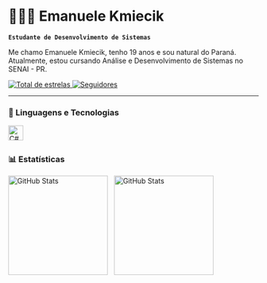 # 👩🏻‍💻 Emanuele Kmiecik

**`Estudante de Desenvolvimento de Sistemas`**

Me chamo Emanuele Kmiecik, tenho 19 anos e sou natural do Paraná. Atualmente, estou cursando Análise e Desenvolvimento de Sistemas no SENAI - PR. 

<p align="left">
    <a
    <a href="https://github.com/Larissakich?tab=repositories&sort=stargazers">
        <img 
            alt="Total de estrelas" 
            title="Total de estrelas GitHub" 
            src="https://custom-icon-badges.demolab.com/github/stars/emanuelekm?color=55960c&style=for-the-badge&labelColor=488207&logo=star&label=estrelas"
        />
    </a>
    <a href="https://github.com/Larissakich?tab=followers">
        <img 
            alt="Seguidores" 
            title="Me siga no GitHub" 
            src="https://custom-icon-badges.demolab.com/github/followers/emanuelekm?color=236ad3&labelColor=1155ba&style=for-the-badge&logo=github&label=Seguidores&logoColor=white"
        />
    </a>
</p>

---

### 🤖 Linguagens e Tecnologias
<p> <img 
    align="left" 
    alt="C#" 
    title="C#"
    width="30px" 
    style="padding-right: 10px;"
    <img src="https://cdn.jsdelivr.net/gh/devicons/devicon@latest/icons/threedsmax/threedsmax-original.svg" />
          
</p>         

<br/>
<br/>

### 📊 Estatísticas

<p>
  <img 
    align="left" 
    alt="GitHub Stats" 
    height="200" 
    style="padding-right: 10px;" 
    src="https://github-readme-stats.vercel.app/api?username=emanuelekm&show_icons=true&theme=tokyonight&include_all_commits=true&locale=pt-br" 
  />

<img 
      align="left" 
      alt="GitHub Stats" 
      height="200" 
      src="https://github-readme-stats.vercel.app/api/top-langs/?username=emanuelekm&theme=tokyonight&layout=compact&custom_title=Tecnologias&langs_count=9" 
  />

</p>
